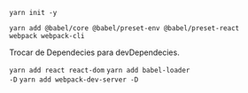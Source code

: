 <code>yarn init -y</code>

<code>yarn add @babel/core @babel/preset-env @babel/preset-react webpack webpack-cli</code>

Trocar de Dependecies para devDependecies.

<code>yarn add react react-dom</code>
<code>yarn add babel-loader -D</code>
<code>yarn add webpack-dev-server -D</code>
